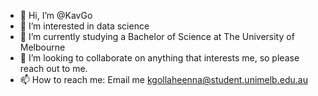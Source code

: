 - 👋 Hi, I’m @KavGo
- 👀 I’m interested in data science
- 🌱 I’m currently studying a Bachelor of Science at The University of Melbourne 
- 💞️ I’m looking to collaborate on anything that interests me, so please reach out to me.
- 📫 How to reach me: Email me kgollaheenna@student.unimelb.edu.au

<!---
KavGo/KavGo is a ✨ special ✨ repository because its `README.md` (this file) appears on your GitHub profile.
You can click the Preview link to take a look at your changes.
--->
